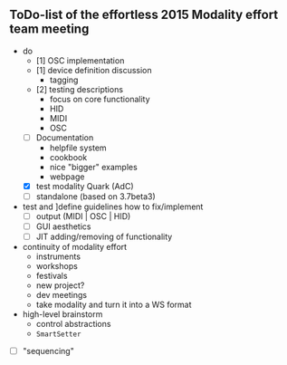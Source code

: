 ## ToDo-list of the effortless 2015 Modality effort team meeting 

+ do
    + [1] OSC implementation
    + [1] device definition discussion
        * tagging
    + [2] testing descriptions
        * focus on core functionality
        * HID
        * MIDI
        * OSC
    + [ ] Documentation
        * helpfile system
        * cookbook
        * nice "bigger" examples
        * webpage
    + [x] test modality Quark (AdC)
    + [ ] standalone (based on 3.7beta3)
+ test and ]define guidelines how to fix/implement
    + [ ] output (MIDI | OSC | HID)
    + [ ] GUI aesthetics
    + [ ] JIT adding/removing of functionality
+ continuity of modality effort
    * instruments
    * workshops
    * festivals
    * new project?
    * dev meetings
    * take modality and turn it into a WS format
+ high-level brainstorm
    * control abstractions
    * `SmartSetter`

+ [ ] "sequencing"
